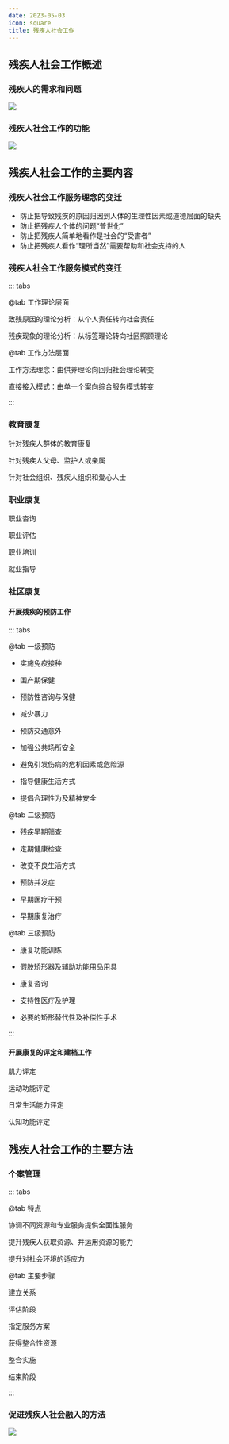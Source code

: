 ```yaml
---
date: 2023-05-03
icon: square
title: 残疾人社会工作
---
```


## 残疾人社会工作概述

### 残疾人的需求和问题<Badge text="必考" type="warning" />

![](https://file.iglooblog.top/social/残疾人的需求和问题.png)

### 残疾人社会工作的功能

![](https://file.iglooblog.top/social/残疾人社会工作的功能.png)

## 残疾人社会工作的主要内容

### 残疾人社会工作服务理念的变迁<Badge text="了解" type="tip" />

- 防止把导致残疾的原因归因到人体的生理性因素或道德层面的缺失
- 防止把残疾人个体的问题“普世化”
- 防止把残疾人简单地看作是社会的“受害者”
- 防止把残疾人看作“理所当然”需要帮助和社会支持的人

### 残疾人社会工作服务模式的变迁<Badge text="必考" type="warning" />

::: tabs

@tab 工作理论层面

致残原因的理论分析：从个人责任转向社会责任

残疾现象的理论分析：从标签理论转向社区照顾理论

@tab 工作方法层面

工作方法理念：由供养理论向回归社会理论转变

直接接入模式：由单一个案向综合服务模式转变

:::

### 教育康复<Badge text="了解" type="tip" />

针对残疾人群体的教育康复

针对残疾人父母、监护人或亲属

针对社会组织、残疾人组织和爱心人士

### 职业康复<Badge text="必考" type="warning" />

职业咨询

职业评估

职业培训

就业指导

### 社区康复<Badge text="必考" type="warning" />

#### 开展残疾的预防工作

::: tabs

@tab 一级预防

- 实施免疫接种

- 围产期保健

- 预防性咨询与保健

- 减少暴力

- 预防交通意外

- 加强公共场所安全

- 避免引发伤病的危机因素或危险源

- 指导健康生活方式

- 提倡合理性为及精神安全

@tab 二级预防

- 残疾早期筛查

- 定期健康检查

- 改变不良生活方式

- 预防并发症

- 早期医疗干预

- 早期康复治疗

@tab 三级预防

- 康复功能训练

- 假肢矫形器及辅助功能用品用具

- 康复咨询

- 支持性医疗及护理

- 必要的矫形替代性及补偿性手术

:::

#### 开展康复的评定和建档工作

肌力评定

运动功能评定

日常生活能力评定

认知功能评定

## 残疾人社会工作的主要方法

### 个案管理<Badge text="必考" type="warning" />

::: tabs

@tab 特点

协调不同资源和专业服务提供全面性服务

提升残疾人获取资源、并运用资源的能力

提升对社会环境的适应力

@tab 主要步骤

建立关系

评估阶段

指定服务方案

获得整合性资源

整合实施

结束阶段

:::

### 促进残疾人社会融入的方法<Badge text="了解" type="tip" />

![](https://file.iglooblog.top/social/促进残疾人社会融入的方法.svg)

